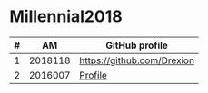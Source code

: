 # Millennial2018
| # | ΑΜ | GitHub profile |
| -- | -- | -- |
| 1 | 2018118 | https://github.com/Drexion |
| 2 | 2016007 |[ Profile ](https://github.com/p16pavl)|
